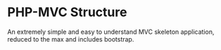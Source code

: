 # PHP-MVC Structure

An extremely simple and easy to understand MVC skeleton application, reduced to the max and includes bootstrap.